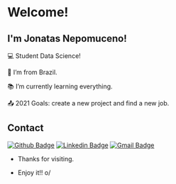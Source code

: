
# Welcome!

 
## I'm Jonatas Nepomuceno!

 
:computer: Student Data Science!

:house_with_garden: I’m from Brazil.

:books: I’m currently learning everything.

:outbox_tray: 2021 Goals: create a new project and find a new job.
 

## Contact


[![Github Badge](https://img.shields.io/badge/-Github-000?style=flat-square&logo=Github&logoColor=white&link=LINK_GIT)](LINK_GIT) [![Linkedin Badge](https://img.shields.io/badge/-LinkedIn-blue?style=flat-square&logo=Linkedin&logoColor=white&link=https://www.linkedin.com/in/jonatasnepomuceno/)]( LINK_LINKEDIN) [![Gmail Badge](https://img.shields.io/badge/-Gmail-D14836?style=flat-square&logo=Gmail&logoColor=white&link=mailto:contato@jonatasnepomuceno.com.br)](LINK_GMAIL)



- Thanks for visiting.

- Enjoy it!! o/

<!--![Anurag's GitHub stats](https://github-readme-stats.vercel.app/api?username=jonats&show_icons=true&theme=radical) -->
